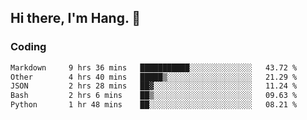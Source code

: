 ## Hi there, I'm Hang. 👋

### Coding

<!--START_SECTION:waka-->

```txt
Markdown     9 hrs 36 mins   ███████████░░░░░░░░░░░░░░   43.72 %
Other        4 hrs 40 mins   █████▒░░░░░░░░░░░░░░░░░░░   21.29 %
JSON         2 hrs 28 mins   ██▓░░░░░░░░░░░░░░░░░░░░░░   11.24 %
Bash         2 hrs 6 mins    ██▒░░░░░░░░░░░░░░░░░░░░░░   09.63 %
Python       1 hr 48 mins    ██░░░░░░░░░░░░░░░░░░░░░░░   08.21 %
```

<!--END_SECTION:waka-->
